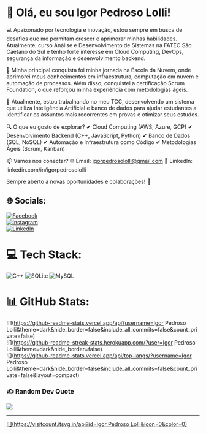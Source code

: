 # 👋 Olá, eu sou Igor Pedroso Lolli!
💻 Apaixonado por tecnologia e inovação, estou sempre em busca de desafios que me permitam crescer e aprimorar minhas habilidades. Atualmente, curso Análise e Desenvolvimento de Sistemas na FATEC São Caetano do Sul e tenho forte interesse em Cloud Computing, DevOps, segurança da informação e desenvolvimento backend.

🚀 Minha principal conquista foi minha jornada na Escola da Nuvem, onde aprimorei meus conhecimentos em infraestrutura, computação em nuvem e automação de processos. Além disso, conquistei a certificação Scrum Foundation, o que reforçou minha experiência com metodologias ágeis.

📌 Atualmente, estou trabalhando no meu TCC, desenvolvendo um sistema que utiliza Inteligência Artificial e banco de dados para ajudar estudantes a identificar os assuntos mais recorrentes em provas e otimizar seus estudos.

🔍 O que eu gosto de explorar?
✔ Cloud Computing (AWS, Azure, GCP)
✔ Desenvolvimento Backend (C++, JavaScript, Python)
✔ Banco de Dados (SQL, NoSQL)
✔ Automação e Infraestrutura como Código
✔ Metodologias Ágeis (Scrum, Kanban)

📫 Vamos nos conectar?
✉ Email: igorpedrosololli@gmail.com
🔗 LinkedIn: linkedin.com/in/igorpedrosololli

Sempre aberto a novas oportunidades e colaborações! 🚀

## 🌐 Socials:
[![Facebook](https://img.shields.io/badge/Facebook-%231877F2.svg?logo=Facebook&logoColor=white)](https://www.facebook.com/igor.pedrosololli)  
[![Instagram](https://img.shields.io/badge/Instagram-%23E4405F.svg?logo=Instagram&logoColor=white)](https://www.instagram.com/igor.pedroso_ofc/)  
[![LinkedIn](https://img.shields.io/badge/LinkedIn-%230077B5.svg?logo=linkedin&logoColor=white)](https://www.linkedin.com/in/igorpedrosololli)


# 💻 Tech Stack:
![C++](https://img.shields.io/badge/c++-%2300599C.svg?style=for-the-badge&logo=c%2B%2B&logoColor=white) ![SQLite](https://img.shields.io/badge/sqlite-%2307405e.svg?style=for-the-badge&logo=sqlite&logoColor=white) ![MySQL](https://img.shields.io/badge/mysql-%2300000f.svg?style=for-the-badge&logo=mysql&logoColor=white)
# 📊 GitHub Stats:
![](https://github-readme-stats.vercel.app/api?username=Igor Pedroso Lolli&theme=dark&hide_border=false&include_all_commits=false&count_private=false)<br/>
![](https://github-readme-streak-stats.herokuapp.com/?user=Igor Pedroso Lolli&theme=dark&hide_border=false)<br/>
![](https://github-readme-stats.vercel.app/api/top-langs/?username=Igor Pedroso Lolli&theme=dark&hide_border=false&include_all_commits=false&count_private=false&layout=compact)

### ✍️ Random Dev Quote
![](https://quotes-github-readme.vercel.app/api?type=horizontal&theme=radical)

---
[![](https://visitcount.itsvg.in/api?id=Igor Pedroso Lolli&icon=0&color=0)](https://visitcount.itsvg.in)

<!-- Proudly created with GPRM ( https://gprm.itsvg.in ) -->
